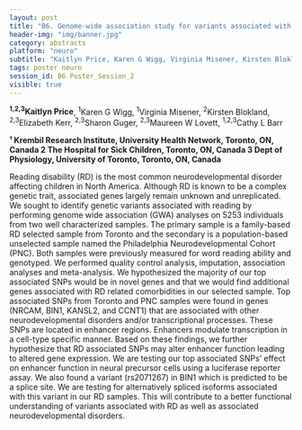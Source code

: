 ```yaml
---
layout: post
title: "B6. Genome-wide association study for variants associated with reading abilities"
header-img: "img/banner.jpg"
category: abstracts
platform: "neuro"
subtitle: "Kaitlyn Price, Karen G Wigg, Virginia Misener, Kirsten Blokland, Elizabeth Kerr, Sharon Guger, Maureen W Lovett, Cathy L Barr"
tags: poster neuro
session_id: B6 Poster_Session_2
visible: true
---
```

**<sup>1,2,3</sup>Kaitlyn Price**, <sup>1</sup>Karen G Wigg, <sup>1</sup>Virginia Misener, <sup>2</sup>Kirsten Blokland, <sup>2,3</sup>Elizabeth Kerr, <sup>2,3</sup>Sharon Guger, <sup>2,3</sup>Maureen W Lovett, <sup>1,2,3</sup>Cathy L Barr

__¹ Krembil Research Institute, University Health Network, Toronto, ON, Canada
2 The Hospital for Sick Children, Toronto, ON, Canada
3 Dept of Physiology, University of Toronto, Toronto, ON, Canada__

Reading disability (RD) is the most common neurodevelopmental disorder affecting children in North America. Although RD is known to be a complex genetic trait, associated genes largely remain unknown and unreplicated. We sought to identify genetic variants associated with reading by performing genome wide association (GWA) analyses on 5253 individuals from two well characterized samples. The primary sample is a family-based RD selected sample from Toronto and the secondary is a population-based unselected sample named the Philadelphia Neurodevelopmental Cohort (PNC). Both samples were previously measured for word reading ability and genotyped. We performed quality control analysis, imputation, association analyses and meta-analysis. We hypothesized the majority of our top associated SNPs would be in novel genes and that we would find additional genes associated with RD related comorbidities in our selected sample. Top associated SNPs from Toronto and PNC samples were found in genes (NRCAM, BIN1, KANSL2, and CCNT1) that are associated with other neurodevelopmental disorders and/or transcriptional processes. These SNPs are located in enhancer regions. Enhancers modulate transcription in a cell-type specific manner. Based on these findings, we further hypothesize that RD associated SNPs may alter enhancer function leading to altered gene expression. We are testing our top associated SNPs’ effect on enhancer function in neural precursor cells using a luciferase reporter assay. We also found a variant (rs2071267) in BIN1 which is predicted to be a splice site. We are testing for alternatively spliced isoforms associated with this variant in our RD samples. This will contribute to a better functional understanding of variants associated with RD as well as associated neurodevelopmental disorders. 